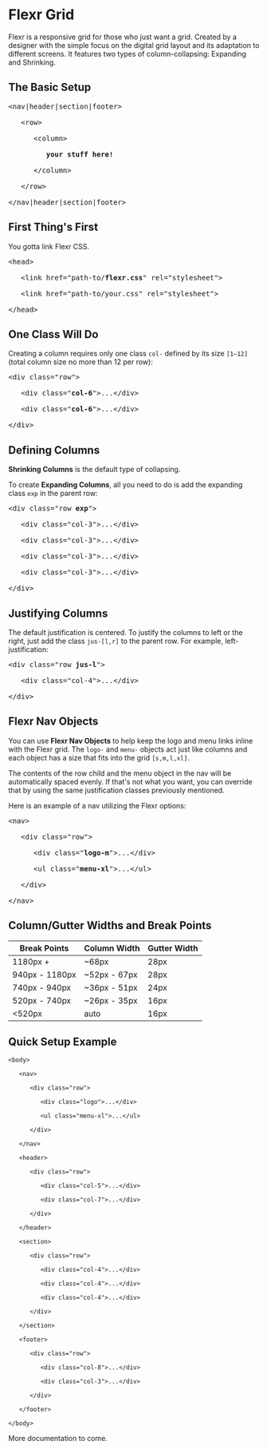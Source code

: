 # Flexr Grid

Flexr is a responsive grid for those who just want a grid. Created by a designer with the simple focus on the digital grid layout and its adaptation to different screens. It features two types of column-collapsing: Expanding and Shrinking.


## The Basic Setup

<pre>&lt;nav|header|section|footer&gt;

   &lt;row&gt;
   
      &lt;column&gt;
      
         <b>your stuff here!</b>
      
      &lt;/column&gt;

   &lt;/row&gt;

&lt;/nav|header|section|footer&gt;</pre>


## First Thing's First

You gotta link Flexr CSS.

<pre>&lt;head&gt;

   &lt;link href="path-to/<b>flexr.css</b>" rel="stylesheet"&gt;

   &lt;link href="path-to/your.css" rel="stylesheet"&gt;

&lt;/head&gt;</pre>


## One Class Will Do

Creating a column requires only one class <code>col-</code> defined by its size <code>[1&ndash;12]</code> (total column size no more than 12 per row):

<pre>&lt;div class="row"&gt;

   &lt;div class="<b>col-6</b>"&gt;...&lt;/div&gt;

   &lt;div class="<b>col-6</b>"&gt;...&lt;/div&gt;

&lt;/div&gt;</pre>


## Defining Columns

**Shrinking Columns** is the default type of collapsing.

To create **Expanding Columns**, all you need to do is add the expanding class <code>exp</code> in the parent row:

<pre>&lt;div class="row <b>exp</b>"&gt;

   &lt;div class="col-3"&gt;...&lt;/div&gt;

   &lt;div class="col-3"&gt;...&lt;/div&gt;

   &lt;div class="col-3"&gt;...&lt;/div&gt;

   &lt;div class="col-3"&gt;...&lt;/div&gt;

&lt;/div&gt;</pre>


## Justifying Columns

The default justification is centered. To justify the columns to left or the right, just add the class <code>jus-[l,r]</code> to the parent row. For example, left-justification:

<pre>&lt;div class="row <b>jus-l</b>"&gt;

   &lt;div class="col-4"&gt;...&lt;/div&gt;

&lt;/div&gt;</pre>


## Flexr Nav Objects

You can use **Flexr Nav Objects** to help keep the logo and menu links inline with the Flexr grid. The <code>logo-</code> and <code>menu-</code> objects act just like columns and each object has a size that fits into the grid <code>[s,m,l,xl]</code>.

The contents of the row child and the menu object in the nav will be automatically spaced evenly. If that's not what you want, you can override that by using the same justification classes previously mentioned.

Here is an example of a nav utilizing the Flexr options:

<pre>&lt;nav&gt;

   &lt;div class="row"&gt;

      &lt;div class="<b>logo-m</b>"&gt;...&lt;/div&gt;

      &lt;ul class="<b>menu-xl</b>"&gt;...&lt;/ul&gt;

   &lt;/div&gt;

&lt;/nav&gt;</pre>


## Column/Gutter Widths and Break Points

Break Points|Column Width|Gutter Width
---|---|---
1180px +|~68px|28px
940px - 1180px|~52px - 67px|28px
740px - 940px|~36px - 51px|24px
520px - 740px|~26px - 35px|16px
<520px |auto|16px


## Quick Setup Example

```
<body>

   <nav>
   
      <div class="row">
      
         <div class="logo">...</div>
         
         <ul class="menu-xl">...</ul>
      
      </div>
   
   </nav>
   
   <header>
   
      <div class="row">
      
         <div class="col-5">...</div>
         
         <div class="col-7">...</div>
      
      </div>
   
   </header>
   
   <section>
   
      <div class="row">
      
         <div class="col-4">...</div>
         
         <div class="col-4">...</div>
         
         <div class="col-4">...</div>
      
      </div>
   
   </section>
   
   <footer>
   
      <div class="row">
      
         <div class="col-8">...</div>
         
         <div class="col-3">...</div>
      
      </div>
   
   </footer>

</body>
```


More documentation to come.
